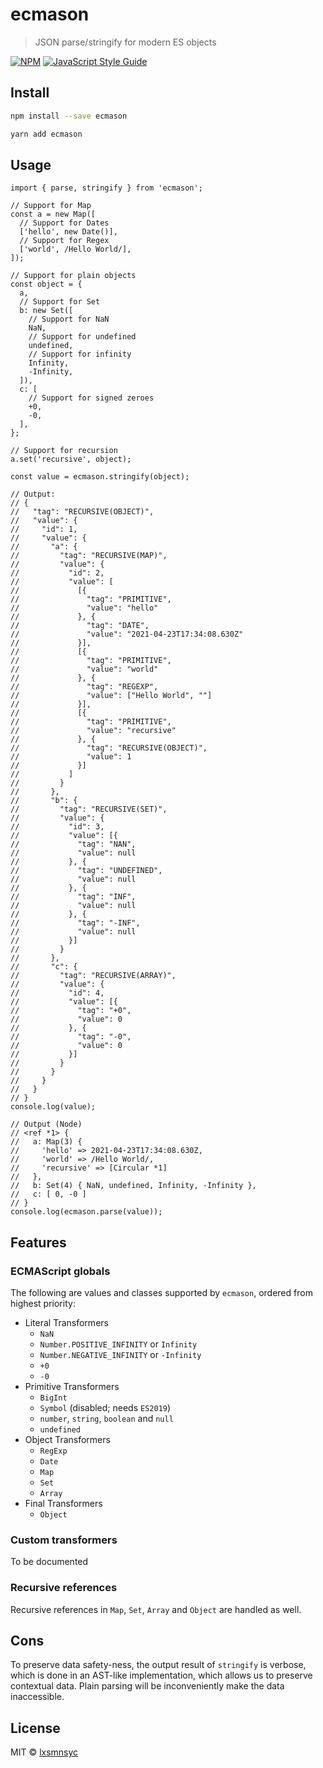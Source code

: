 # ecmason

> JSON parse/stringify for modern ES objects

[![NPM](https://img.shields.io/npm/v/ecmason.svg)](https://www.npmjs.com/package/ecmason) [![JavaScript Style Guide](https://badgen.net/badge/code%20style/airbnb/ff5a5f?icon=airbnb)](https://github.com/airbnb/javascript)

## Install

```bash
npm install --save ecmason
```

```bash
yarn add ecmason
```

## Usage

```tsx
import { parse, stringify } from 'ecmason';

// Support for Map
const a = new Map([
  // Support for Dates
  ['hello', new Date()],
  // Support for Regex
  ['world', /Hello World/],
]);

// Support for plain objects
const object = {
  a,
  // Support for Set
  b: new Set([
    // Support for NaN
    NaN,
    // Support for undefined
    undefined,
    // Support for infinity
    Infinity,
    -Infinity,
  ]),
  c: [
    // Support for signed zeroes
    +0,
    -0,
  ],
};

// Support for recursion
a.set('recursive', object);

const value = ecmason.stringify(object);

// Output:
// {
//   "tag": "RECURSIVE(OBJECT)",
//   "value": {
//     "id": 1,
//     "value": {
//       "a": {
//         "tag": "RECURSIVE(MAP)",
//         "value": {
//           "id": 2,
//           "value": [
//             [{
//               "tag": "PRIMITIVE",
//               "value": "hello"
//             }, {
//               "tag": "DATE",
//               "value": "2021-04-23T17:34:08.630Z"
//             }],
//             [{
//               "tag": "PRIMITIVE",
//               "value": "world"
//             }, {
//               "tag": "REGEXP",
//               "value": ["Hello World", ""]
//             }],
//             [{
//               "tag": "PRIMITIVE",
//               "value": "recursive"
//             }, {
//               "tag": "RECURSIVE(OBJECT)",
//               "value": 1
//             }]
//           ]
//         }
//       },
//       "b": {
//         "tag": "RECURSIVE(SET)",
//         "value": {
//           "id": 3,
//           "value": [{
//             "tag": "NAN",
//             "value": null
//           }, {
//             "tag": "UNDEFINED",
//             "value": null
//           }, {
//             "tag": "INF",
//             "value": null
//           }, {
//             "tag": "-INF",
//             "value": null
//           }]
//         }
//       },
//       "c": {
//         "tag": "RECURSIVE(ARRAY)",
//         "value": {
//           "id": 4,
//           "value": [{
//             "tag": "+0",
//             "value": 0
//           }, {
//             "tag": "-0",
//             "value": 0
//           }]
//         }
//       }
//     }
//   }
// }
console.log(value);

// Output (Node)
// <ref *1> {
//   a: Map(3) {
//     'hello' => 2021-04-23T17:34:08.630Z,
//     'world' => /Hello World/,
//     'recursive' => [Circular *1]
//   },
//   b: Set(4) { NaN, undefined, Infinity, -Infinity },
//   c: [ 0, -0 ]
// }
console.log(ecmason.parse(value));
```

## Features

### ECMAScript globals

The following are values and classes supported by `ecmason`, ordered from highest priority:

- Literal Transformers
  - `NaN`
  - `Number.POSITIVE_INFINITY` or `Infinity`
  - `Number.NEGATIVE_INFINITY` or `-Infinity`
  - `+0`
  - `-0`
- Primitive Transformers
  - `BigInt`
  - `Symbol` (disabled; needs `ES2019`)
  - `number`, `string`, `boolean` and `null`
  - `undefined`
- Object Transformers
  - `RegExp`
  - `Date`
  - `Map`
  - `Set`
  - `Array`
- Final Transformers
  - `Object`

### Custom transformers

To be documented

### Recursive references

Recursive references in `Map`, `Set`, `Array` and `Object` are handled as well.

## Cons

To preserve data safety-ness, the output result of `stringify` is verbose, which is done in an AST-like implementation, which allows us to preserve contextual data. Plain parsing will be inconveniently make the data inaccessible.

## License

MIT © [lxsmnsyc](https://github.com/lxsmnsyc)
